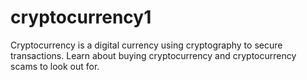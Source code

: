 # cryptocurrency1
Cryptocurrency is a digital currency using cryptography to secure transactions. Learn about buying cryptocurrency and cryptocurrency scams to look out for.
